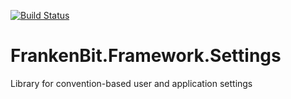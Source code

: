 [![Build Status](https://travis-ci.org/swalex/FrankenBit.Framework.Settings.svg?branch=master)](https://travis-ci.org/swalex/FrankenBit.Framework.Settings)
# FrankenBit.Framework.Settings

Library for convention-based user and application settings
